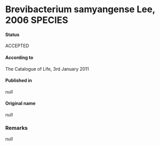# Brevibacterium samyangense Lee, 2006 SPECIES

#### Status
ACCEPTED

#### According to
The Catalogue of Life, 3rd January 2011

#### Published in
null

#### Original name
null

### Remarks
null